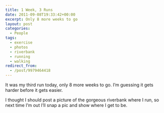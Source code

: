 ```yaml
---
title: 1 Week, 3 Runs
date: 2011-09-08T19:33:42+00:00
excerpt: Only 8 more weeks to go
layout: post
categories:
  - People
tags:
  - exercise
  - photos
  - riverbank
  - running
  - walking
redirect_from:
  - /post/9979464418
---
```

It was my third run today, only 8 more weeks to go. I’m guessing it gets harder before it gets easier.

I thought I should post a picture of the gorgeous riverbank where I run, so next time I’m out I&#8217;ll snap a pic and show where I get to be.